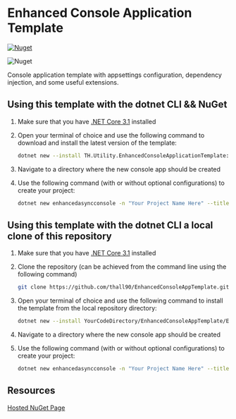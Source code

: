 # Enhanced Console Application Template

[![Nuget](https://img.shields.io/nuget/v/TH.Utility.EnhancedConsoleApplicationTemplate?label=NuGet)](https://www.nuget.org/packages/TH.Utility.EnhancedConsoleApplicationTemplate/)

![Nuget](https://img.shields.io/nuget/dt/TH.Utility.EnhancedConsoleApplicationTemplate?label=Downloads)

Console application template with appsettings configuration, dependency injection, and some useful extensions.

## Using this template with the dotnet CLI && NuGet

1. Make sure that you have [.NET Core 3.1](https://dotnet.microsoft.com/download/dotnet-core/3.1) installed

2. Open your terminal of choice and use the following command to download and install the latest version of the template:

    ```bash
    dotnet new --install TH.Utility.EnhancedConsoleApplicationTemplate::1.2.5
    ```

3. Navigate to a directory where the new console app should be created

4. Use the following command (with or without optional configurations) to create your project:

    ```bash
    dotnet new enhancedasyncconsole -n "Your Project Name Here" --title "Your Console Window Title Here"
    ```
    
## Using this template with the dotnet CLI a local clone of this repository

1. Make sure that you have [.NET Core 3.1](https://dotnet.microsoft.com/download/dotnet-core/3.1) installed

2. Clone the repository (can be achieved from the command line using the following command)
    ```bash
    git clone https://github.com/thall90/EnhancedConsoleAppTemplate.git
    ```

2. Open your terminal of choice and use the following command to install the template from the local repository directory:

    ```bash
    dotnet new --install YourCodeDirectory/EnhancedConsoleAppTemplate/EnhancedConsole.ApplicationTemplate
    ```

3. Navigate to a directory where the new console app should be created

4. Use the following command (with or without optional configurations) to create your project:

    ```bash
    dotnet new enhancedasyncconsole -n "Your Project Name Here" --title "Your Console Window Title Here"
    ```

## Resources

[Hosted NuGet Page](https://www.nuget.org/packages/TH.Utility.EnhancedConsoleApplicationTemplate/)
